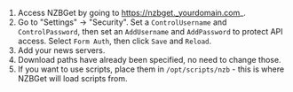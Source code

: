 1. Access NZBGet by going to https://nzbget._yourdomain.com_.
2. Go to "Settings" -> "Security". Set a `ControlUsername` and `ControlPassword`, then set an `AddUsername` and `AddPassword` to protect API access. Select `Form Auth`, then click `Save` and `Reload`.
3. Add your news servers.
4. Download paths have already been specified, no need to change those.
4. If you want to use scripts, place them in `/opt/scripts/nzb` - this is where NZBGet will load scripts from.